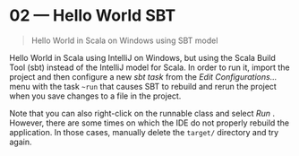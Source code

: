 # 02 &mdash; Hello World SBT   
> Hello World in Scala on Windows using SBT model

Hello World in Scala using IntelliJ on Windows, but using the Scala Build Tool (sbt) instead of the IntelliJ model for Scala. In order to run it, import the project and then configure a new *sbt task* from the *Edit Configurations...* menu with the task `~run` that causes SBT to rebuild and rerun the project when you save changes to a file in the project.

Note that you can also right-click on the runnable class and select *Run <class-name>*. However, there are some times on which the IDE do not properly rebuild the application. In those cases, manually delete the `target/` directory and try again.